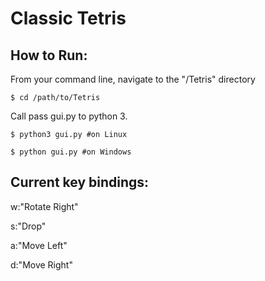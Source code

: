 # Classic Tetris
## How to Run: 
From your command line, navigate to the "/Tetris" directory
```
$ cd /path/to/Tetris
```

Call pass gui.py to python 3.
```
$ python3 gui.py #on Linux
```
```
$ python gui.py #on Windows
```
## Current key bindings: 
w:"Rotate Right"

s:"Drop"

a:"Move Left"

d:"Move Right"
